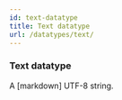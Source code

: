 ```yaml
---
id: text-datatype
title: Text datatype
url: /datatypes/text/
---
```


### Text datatype

A [markdown] UTF-8 string.


